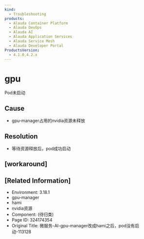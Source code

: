```yaml
---
kind:
  - Troubleshooting
products:
  - Alauda Container Platform
  - Alauda DevOps
  - Alauda AI
  - Alauda Application Services
  - Alauda Service Mesh
  - Alauda Developer Portal
ProductsVersion:
  - 4.1.0,4.2.x
---
```

<!-- A type of document that involves encountering a fault, diagnosing it, performing root cause analysis, and providing solutions. -->

# gpu

Pod未启动

## Cause
- gpu-manager占用的nvidia资源未释放

## Resolution
- 等待资源释放后，pod成功启动

## [workaround]

## [Related Information]
- Environment: 3.18.1
- gpu-manager
- hami
- nvidia资源
- Component: (待归类)
- Page ID: 324174354
- Original Title: 微服务-AI-gpu-manager改成hami之后，pod没有启动-113128

